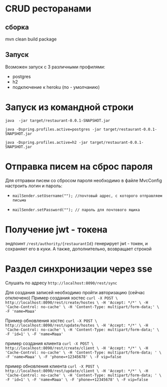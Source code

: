 # CRUD ресторанами

## сборка

mvn clean build package

## Запуск

Возможен запуск с 3 различными профилями: 
- postgres
- h2 
- подключение к heroku (по - умолчанию)


# Запуск из командной строки
`java  -jar target/restaurant-0.0.1-SNAPSHOT.jar` 

`java -Dspring.profiles.active=postgres -jar target/restaurant-0.0.1-SNAPSHOT.jar`
 
`java -Dspring.profiles.active=h2 -jar target/restaurant-0.0.1-SNAPSHOT.jar` 


# Отправка писем на сброс пароля 
Для отправки писем со сбросом пароля необходимо в файле MvcConfig
настроить логин и пароль:
- `mailSender.setUsername(""); //почтовый адрес, с которого отправляем письма `

- `mailSender.setPassword(""); // пароль для почтового ящика `

# Получение jwt - токена
 эндпоинт `/rest/authority/{restaurantId}` генерирует jwt - токен, и сохраняет его в куки. 
 А также, дополнительно, возвращает строкой 
 
# Раздел синхронизации через sse
Слушать по адресу `http://localhost:8090/rest/sync`

Для создания записей необходимо пройти авторизацию (сейчас отключено)
Пример создания хостес
`curl -X POST \
  http://localhost:8090/rest/create/hostes \
  -H 'Accept: */*' \
  -H 'Cache-Control: no-cache' \
  -H 'Content-Type: multipart/form-data;' \
  -F 'name=Маша'`
 
 Пример обновления хостес
 `curl -X POST \
   http://localhost:8090/rest/update/hostes \
   -H 'Accept: */*' \
   -H 'Cache-Control: no-cache' \
   -H 'Content-Type: multipart/form-data;' \
   -F 'id=1' \
   -F 'name=Маша'`
 
 пример создания клиента
 `curl -X POST \
   http://localhost:8090/rest/create/client \
   -H 'Accept: */*' \
   -H 'Cache-Control: no-cache' \
   -H 'Content-Type: multipart/form-data; ' \
   -F 'name=Маша' \
   -F 'phone=+12345678' \
   -F vip=false`
   
пример обновления клиента
`curl -X POST \
  http://localhost:8090/rest/update/client \
  -H 'Accept: */*' \
  -H 'Cache-Control: no-cache' \
  -H 'Content-Type: multipart/form-data; ' \
  -F 'id=1' \
  -F 'name=Маша' \
  -F 'phone=+12345678' \
  -F vip=false`